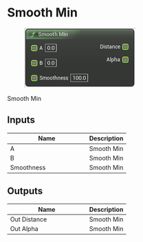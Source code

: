 # Smooth Min

<div align="left" data-full-width="false">

<figure><img src="../../../../.gitbook/assets/Smooth_Min.png" alt=""><figcaption></figcaption></figure>

</div>

Smooth Min

## Inputs

<table><thead><tr><th width="170">Name</th><th>Description</th></tr></thead><tbody><tr><td>A</td><td>Smooth Min</td></tr><tr><td>B</td><td>Smooth Min</td></tr><tr><td>Smoothness</td><td>Smooth Min</td></tr></tbody></table>

## Outputs

<table><thead><tr><th width="170">Name</th><th>Description</th></tr></thead><tbody><tr><td>Out Distance</td><td>Smooth Min</td></tr><tr><td>Out Alpha</td><td>Smooth Min</td></tr></tbody></table>
